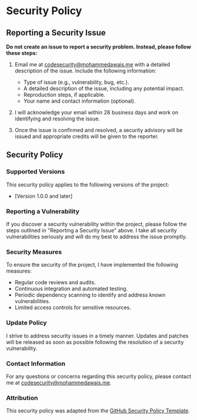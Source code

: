 # Security Policy

## Reporting a Security Issue

**Do not create an issue to report a security problem. Instead, please follow these steps:**

1. Email me at codesecurity@mohammedawais.me with a detailed description of the issue. Include the following information:
    - Type of issue (e.g., vulnerability, bug, etc.).
    - A detailed description of the issue, including any potential impact.
    - Reproduction steps, if applicable.
    - Your name and contact information (optional).

2. I will acknowledge your email within 28 business days and work on identifying and resolving the issue.

3. Once the issue is confirmed and resolved, a security advisory will be issued and appropriate credits will be given to the reporter.

## Security Policy

### Supported Versions

This security policy applies to the following versions of the project:

- [Version 1.0.0 and later]

### Reporting a Vulnerability

If you discover a security vulnerability within the project, please follow the steps outlined in "Reporting a Security Issue" above. I take all security vulnerabilities seriously and will do my best to address the issue promptly.

### Security Measures

To ensure the security of the project, I have implemented the following measures:

- Regular code reviews and audits.
- Continuous integration and automated testing.
- Periodic dependency scanning to identify and address known vulnerabilities.
- Limited access controls for sensitive resources.

### Update Policy

I strive to address security issues in a timely manner. Updates and patches will be released as soon as possible following the resolution of a security vulnerability.

### Contact Information

For any questions or concerns regarding this security policy, please contact me at codesecurity@mohammedawais.me.

### Attribution

This security policy was adapted from the [GitHub Security Policy Template](https://help.github.com/en/github/managing-security-vulnerabilities/adding-a-security-policy-to-your-repository).
